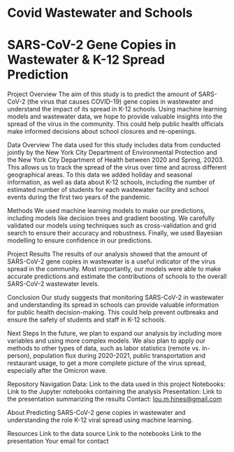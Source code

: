 # Covid Wastewater and Schools

# SARS-CoV-2 Gene Copies in Wastewater & K-12 Spread Prediction
Project Overview
The aim of this study is to predict the amount of SARS-CoV-2 (the virus that causes COVID-19) gene copies in wastewater and understand the impact of its spread in K-12 schools. Using machine learning models and wastewater data, we hope to provide valuable insights into the spread of the virus in the community. This could help public health officials make informed decisions about school closures and re-openings.

Data Overview
The data used for this study includes data from conducted jointly by the New York City Department of Environmental Protection and the New York City Department of Health between 2020 and Spring, 20203.  This allows us to track the spread of the virus over time and across different geographical areas. To this data we added holiday and seasonal information, as well as data about K-12 schools, including the number of estimated number of students for each wastewater facility and school events during the first two years of the pandemic.

Methods
We used machine learning models to make our predictions, including models like decision trees and gradient boosting. We carefully validated our models using techniques such as cross-validation and grid search to ensure their accuracy and robustness. Finally, we used Bayesian modelling to ensure confidence in our predictions. 

Project Results
The results of our analysis showed that the amount of SARS-CoV-2 gene copies in wastewater is a useful indicator of the virus spread in the community. Most importantly, our models were able to make accurate predictions and estimate the contributions of schools to the overall SARS-CoV-2 wastewater levels.

Conclusion
Our study suggests that monitoring SARS-CoV-2 in wastewater and understanding its spread in schools can provide valuable information for public health decision-making. This could help prevent outbreaks and ensure the safety of students and staff in K-12 schools.

Next Steps
In the future, we plan to expand our analysis by including more variables and using more complex models. We also plan to apply our methods to other types of data, such as labor statistics (remote vs. in-person), population flux during 2020-2021, public transportation and restaurant usage, to get a more complete picture of the virus spread, especially after the Omicron wave. 

Repository Navigation
Data: Link to the data used in this project
Notebooks: Link to the Jupyter notebooks containing the analysis
Presentation: Link to the presentation summarizing the results
Contact: lou.m.hines@gmail.com



About
Predicting SARS-CoV-2 gene copies in wastewater and understanding the role K-12 viral spread using machine learning.

Resources
Link to the data source
Link to the notebooks
Link to the presentation
Your email for contact

